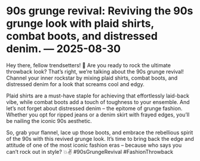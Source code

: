 # 90s grunge revival: Reviving the 90s grunge look with plaid shirts, combat boots, and distressed denim. — 2025-08-30

Hey there, fellow trendsetters! 👋 Are you ready to rock the ultimate throwback look? That’s right, we’re talking about the 90s grunge revival! Channel your inner rockstar by mixing plaid shirts, combat boots, and distressed denim for a look that screams cool and edgy. 

Plaid shirts are a must-have staple for achieving that effortlessly laid-back vibe, while combat boots add a touch of toughness to your ensemble. And let’s not forget about distressed denim – the epitome of grunge fashion. Whether you opt for ripped jeans or a denim skirt with frayed edges, you’ll be nailing the iconic 90s aesthetic.

So, grab your flannel, lace up those boots, and embrace the rebellious spirit of the 90s with this revived grunge look. It’s time to bring back the edge and attitude of one of the most iconic fashion eras – because who says you can’t rock out in style? 💥✌️ #90sGrungeRevival #FashionThrowback